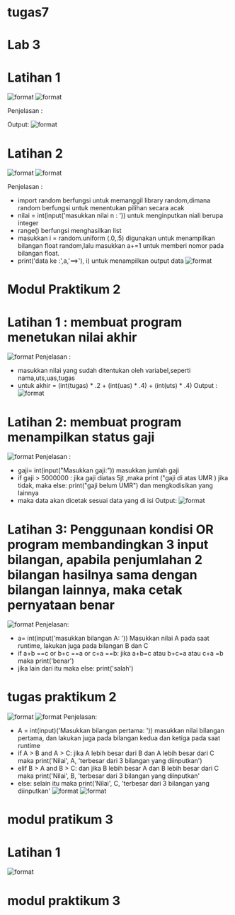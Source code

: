 # tugas7

# Lab 3
# Latihan 1

![format](latihan1.png)
![format](hasillatihan7.png)

Penjelasan :

Output:
![format](output1.png)


# Latihan 2
![format](Screenshot8.png)
![format](Screenshot9.png)

Penjelasan :
- import random berfungsi untuk memanggil library random,dimana random berfungsi untuk menentukan pilihan secara acak
- nilai = int(input('masukkan nilai n : ')) untuk menginputkan niali berupa integer
- range() berfungsi menghasilkan list
- masukkan i = random.uniform (.0,.5) digunakan untuk menampilkan bilangan float random,lalu masukkan a+=1 untuk memberi nomor pada bilangan float.
- print('data ke :',a,'==>'), i) untuk menampilkan output data
![format](Screenshot11.png)


# Modul Praktikum 2
# Latihan 1 : membuat program menetukan nilai akhir
![format](Screenshot12.png)
Penjelasan : 
- masukkan nilai yang sudah ditentukan oleh variabel,seperti nama,uts,uas,tugas
- untuk akhir = (int(tugas) * .2 + (int(uas) * .4) + (int(uts) * .4)
Output :
![format](Screenshot13.png)

# Latihan 2: membuat program menampilkan status gaji
![format](Screenshot15.png)
Penjelasan :
- gaji= int(input("Masukkan gaji:")) masukkan jumlah gaji
- if gaji > 5000000 : jika gaji diatas 5jt ,maka print ("gaji di atas UMR ) jika tidak, maka else: print("gaji belum UMR") dan mengkodisikan yang lainnya
- maka data akan dicetak sesuai data yang di isi
Output:
![format](Screenshot17.png)

# Latihan 3: Penggunaan kondisi OR program membandingkan 3 input bilangan, apabila penjumlahan 2 bilangan hasilnya sama dengan bilangan lainnya, maka cetak pernyataan benar
![format](Screenshot19.png)
Penjelasan:
- a= int(input('masukkan bilangan A: ')) Masukkan nilai A pada saat runtime,     lakukan juga pada bilangan B dan C
- if a+b ==c or b+c ==a or c+a ==b: jika a+b=c atau b+c=a atau c+a =b maka print('benar')
- jika lain dari itu maka else: print('salah')

# tugas praktikum 2
![format](praktikum.png)
![format](Screenshot21.png)
Penjelasan:
- A = int(input)('Masukkan bilangan pertama: ')) masukkan nilai bilangan pertama, dan lakukan juga pada bilangan kedua dan ketiga pada saat runtime
- if A > B and A > C: jika A lebih besar dari B dan A lebih besar dari C maka
  print('Nilai', A, 'terbesar dari 3 bilangan yang diinputkan')
- elif B > A and B > C: dan jika B lebih besar A dan B lebih besar dari C maka
   print('Nilai', B, 'terbesar dari 3 bilangan yang diinputkan'
- else: selain itu maka print('Nilai', C, 'terbesar dari 3 bilangan yang        diinputkan'
![format](Screenshot22.png)
![format](fcmaks.png)

# modul pratikum 3
# Latihan 1
![format](dha.png)



# modul praktikum 3

    






